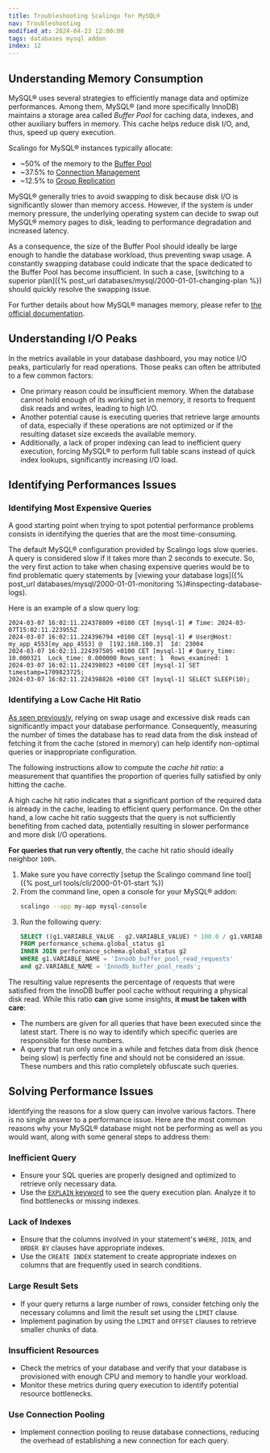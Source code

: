 ```yaml
---
title: Troubleshooting Scalingo for MySQL®
nav: Troubleshooting
modified_at: 2024-04-23 12:00:00
tags: databases mysql addon
index: 12
---
```


## Understanding Memory Consumption

MySQL® uses several strategies to efficiently manage data and optimize
performances. Among them, MySQL® (and more specifically InnoDB) maintains a
storage area called *Buffer Pool* for caching data, indexes, and other
auxiliary buffers in memory. This cache helps reduce disk I/O, and, thus, speed
up query execution.

Scalingo for MySQL® instances typically allocate:
- ~50% of the memory to the [Buffer Pool](https://dev.mysql.com/doc/refman/8.0/en/innodb-buffer-pool-resize.html)
- ~37.5% to [Connection Management](https://dev.mysql.com/doc/refman/8.0/en/connection-management.html)
- ~12.5% to [Group Replication](https://dev.mysql.com/doc/refman/8.0/en/group-replication.html)

MySQL® generally tries to avoid swapping to disk because disk I/O is
significantly slower than memory access. However, if the system is under
memory pressure, the underlying operating system can decide to swap out MySQL®
memory pages to disk, leading to performance degradation and increased latency.

As a consequence, the size of the Buffer Pool should ideally be large enough to
handle the database workload, thus preventing swap usage. A constantly swapping
database could indicate that the space dedicated to the Buffer Pool has become
insufficient. In such a case, [switching to a superior plan]({% post_url databases/mysql/2000-01-01-changing-plan %})
should quickly resolve the swapping issue.

For further details about how MySQL® manages memory, please refer to [the
official documentation](https://dev.mysql.com/doc/refman/8.0/en/memory-use.html).


## Understanding I/O Peaks

In the metrics available in your database dashboard, you may notice I/O peaks,
particularly for read operations. Those peaks can often be attributed to a few
common factors:
- One primary reason could be insufficient memory. When the database cannot
  hold enough of its working set in memory, it resorts to frequent disk reads
  and writes, leading to high I/O.
- Another potential cause is executing queries that retrieve large amounts of
  data, especially if these operations are not optimized or if the resulting
  dataset size exceeds the available memory.
- Additionally, a lack of proper indexing can lead to inefficient query
  execution, forcing MySQL® to perform full table scans instead of quick
  index lookups, significantly increasing I/O load.


## Identifying Performances Issues

### Identifying Most Expensive Queries

A good starting point when trying to spot potential performance problems
consists in identifying the queries that are the most time-consuming.

The default MySQL® configuration provided by Scalingo logs slow queries. A
query is considered slow if it takes more than 2 seconds to execute. So, the
very first action to take when chasing expensive queries would be to find
problematic query statements by [viewing your database logs]({% post_url databases/mysql/2000-01-01-monitoring %}#inspecting-database-logs).

Here is an example of a slow query log:

```text
2024-03-07 16:02:11.224378809 +0100 CET [mysql-1] # Time: 2024-03-07T15:02:11.223955Z
2024-03-07 16:02:11.224396794 +0100 CET [mysql-1] # User@Host: my_app_4553[my_app_4553] @  [192.168.100.3]  Id: 23004
2024-03-07 16:02:11.224397505 +0100 CET [mysql-1] # Query_time: 10.000321  Lock_time: 0.000000 Rows_sent: 1  Rows_examined: 1
2024-03-07 16:02:11.224398023 +0100 CET [mysql-1] SET timestamp=1709823725;
2024-03-07 16:02:11.224398826 +0100 CET [mysql-1] SELECT SLEEP(10);
```

### Identifying a Low Cache Hit Ratio

[As seen previously](#understanding-memory-consumption), relying on swap usage
and excessive disk reads can significantly impact your database performance.
Consequently, measuring the number of times the database has to read data from
the disk instead of fetching it from the cache (stored in memory) can help
identify non-optimal queries or inappropriate configuration.

The following instructions allow to compute the *cache hit ratio*: a
measurement that quantifies the proportion of queries fully satisfied by only
hitting the cache.

A high cache hit ratio indicates that a significant portion of the required
data is already in the cache, leading to efficient query performance. On the
other hand, a low cache hit ratio suggests that the query is not sufficiently
benefiting from cached data, potentially resulting in slower performance and
more disk I/O operations.

**For queries that run very oftently**, the cache hit ratio should ideally
neighbor `100%`.

1. Make sure you have correctly [setup the Scalingo command line tool]({% post_url tools/cli/2000-01-01-start %})
2. From the command line, open a console for your MySQL® addon: 
   ```bash
   scalingo --app my-app mysql-console
   ```
3. Run the following query:
   ```sql
   SELECT ((g1.VARIABLE_VALUE - g2.VARIABLE_VALUE) * 100.0 / g1.VARIABLE_VALUE) AS ratio
   FROM performance_schema.global_status g1
   INNER JOIN performance_schema.global_status g2
   WHERE g1.VARIABLE_NAME = 'Innodb_buffer_pool_read_requests'
   and g2.VARIABLE_NAME = 'Innodb_buffer_pool_reads';
   ```

The resulting value represents the percentage of requests that were satisfied
from the InnoDB buffer pool cache without requiring a physical disk read. While
this ratio **can** give some insights, **it must be taken with care**:
- The numbers are given for all queries that have been executed since the
  latest start. There is no way to identify which specific queries are
  responsible for these numbers.
- A query that run only once in a while and fetches data from disk (hence being
  slow) is perfectly fine and should not be considered an issue. These numbers
  and this ratio completely obfuscate such queries.


## Solving Performance Issues

Identifying the reasons for a slow query can involve various factors. There is
no single answer to a performance issue. Here are the most common reasons why
your MySQL® database might not be performing as well as you would want, along
with some general steps to address them:

### Inefficient Query

- Ensure your SQL queries are properly designed and optimized to retrieve only
  necessary data.
- Use the [`EXPLAIN` keyword](https://dev.mysql.com/doc/refman/8.0/en/using-explain.html)
  to see the query execution plan. Analyze it to find bottlenecks or missing
  indexes.

### Lack of Indexes

- Ensure that the columns involved in your statement's `WHERE`, `JOIN`, and
  `ORDER BY` clauses have appropriate indexes.
- Use the `CREATE INDEX` statement to create appropriate indexes on columns
  that are frequently used in search conditions.

### Large Result Sets

- If your query returns a large number of rows, consider fetching only the
  necessary columns and limit the result set using the `LIMIT` clause.
- Implement pagination by using the `LIMIT` and `OFFSET` clauses to retrieve
  smaller chunks of data.

### Insufficient Resources

- Check the metrics of your database and verify that your database is
  provisioned with enough CPU and memory to handle your workload.
- Monitor these metrics during query execution to identify potential resource
  bottlenecks.

### Use Connection Pooling

- Implement connection pooling to reuse database connections, reducing the
  overhead of establishing a new connection for each query.
